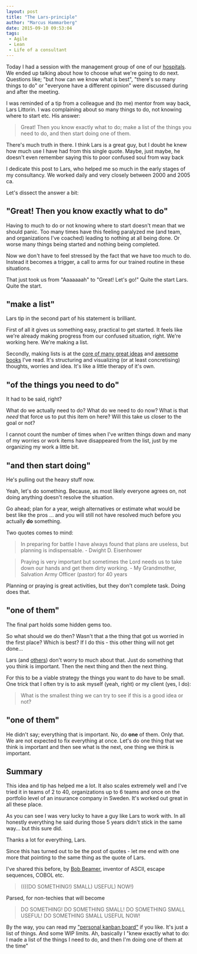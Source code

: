 ```yaml
---
layout: post
title: "The Lars-principle"
author: "Marcus Hammarberg"
date: 2015-09-10 09:53:04
tags:
 - Agile
 - Lean
 - Life of a consultant
---
```


Today I had a session with the management group of one of our [hospitals](http://www.ypkbk.id/#hospitals). We ended up talking about how to choose what we're going to do next. Questions like; "but how can we know what is best", "there's so many things to do" or "everyone have a different opinion" were discussed during and after the meeting. 

I was reminded of a tip from a colleague and (to me) mentor from way back, Lars Littorin. I was complaining about so many things to do, not knowing where to start etc. His answer: 

<blockquote>Great! Then you know exactly what to do; make a list of the things you need to do, and then start doing one of them.</blockquote>

There's much truth in there. I think Lars is a great guy, but I doubt he knew how much use I have had from this single quote. Maybe, just maybe, he doesn't even remember saying this to poor confused soul from way back

I dedicate this post to Lars, who helped me so much in the early stages of my consultancy. We worked daily and very closely between 2000 and 2005 ca. 

<!-- excerpt-end -->

Let's dissect the answer a bit: 

## "Great! Then you know exactly what to do" 
Having to much to do or not knowing where to start doesn't mean that we should panic. Too many times have this feeling paralyzed me (and team, and organizations I've coached) leading to nothing at all being done. Or worse many things being started and nothing being completed. 

Now we don't have to feel stressed by the fact that we have too much to do. Instead it becomes a trigger, a call to arms for our trained routine in these situations. 

That just took us from "Aaaaaaah" to "Great! Let's go!" Quite the start Lars. Quite the start.

## "make a list"
Lars tip in the second part of his statement is brilliant. 

First of all it gives us something easy, practical to get started. It feels like we're already making progress from our confused situation, right. We're working here. We're making a list. 

Secondly, making lists is at the [core of many great ideas](http://gettingthingsdone.com/) and [awesome books](http://heathbrothers.com/books/switch/) I've read. 
It's structuring and visualizing (or at least concretising) thoughts, worries and idea. It's like a little therapy of it's own. 

## "of the things you need to do"
It had to be said, right?

What do we actually need to do? What do we need to do now? 
What is that *need* that force us to put this item on here? 
Will this take us closer to the goal or not?

I cannot count the number of times when I've written things down and many of my worries or work items have disappeared from the list, just by me organizing my work a little bit. 

## "and then start doing"
He's pulling out the heavy stuff now. 

Yeah, let's do something. Because, as most likely everyone agrees on, not doing anything doesn't resolve the situation. 

Go ahead; plan for a year, weigh alternatives or estimate what would be best like the pros ... and you will still not have resolved much before you actually **do** something. 

Two quotes comes to mind:

<blockquote>
    In preparing for battle I have always found that plans are useless, but planning is indispensable.
    - Dwight D. Eisenhower
</blockquote>

<blockquote>
    Praying is very important but sometimes the Lord needs us to take down our hands and get them dirty working.
    - My Grandmother, Salvation Army Officer (pastor) for 40 years
</blockquote>

Planning or praying is great activities, but they don't complete task. Doing does that. 

## "one of them"
The final part holds some hidden gems too. 

So what should we do then? Wasn't that a the thing that got us worried in the first place? Which is best? If I do this - this other thing will not get done...

Lars (and [others](https://twitter.com/WoodyZuill)) don't worry to much about that. Just do something that you think is important. Then the next thing and then the next thing. 

For this to be a viable strategy the things you want to do have to be small. One trick that I often try is to ask myself (yeah, right) or my client (yes, I do): 

<blockquote>What is the smallest thing we can try to see if this is a good idea or not?</blockquote>

## "one of them"
He didn't say; everything that is important. No, do **one** of them. Only that. 
We are not expected to fix everything at once. Let's do one thing that we think is important and then see what is the next, one thing we think is important. 

## Summary
This idea and tip has helped me a lot. It also scales extremely well and I've tried it in teams of 2 to 40, organizations up to 6 teams and once on the portfolio level of an insurance company in Sweden. It's worked out great in all these place. 

As you can see I was very lucky to have a guy like Lars to work with. In all honestly everything he said during those 5 years didn't stick in the same way... but this sure did.

Thanks a lot for everything, Lars. 

Since this has turned out to be the post of quotes - let me end with one more that pointing to the same thing as the quote of Lars. 

I've shared this before, by [Bob Beamer](http://www.bobbemer.com/), inventor of ASCII, escape sequences, COBOL etc.

<blockquote>
    ((((DO SOMETHING!) SMALL) USEFUL) NOW!)
</blockquote>

Parsed, for non-techies that will become

<blockquote>
    DO SOMETHING!
    DO SOMETHING SMALL!
    DO SOMETHING SMALL USEFUL!
    DO SOMETHING SMALL USEFUL NOW!
</blockquote>

By the way, you can read my ["personal kanban board"](https://dl.dropboxusercontent.com/u/2408484/personalkanban.md) if you like. It's just a list of things. And some WIP limits. Ah, basically I "knew exactly what to do: I made a list of the things I need to do, and then I'm doing one of them at the time"